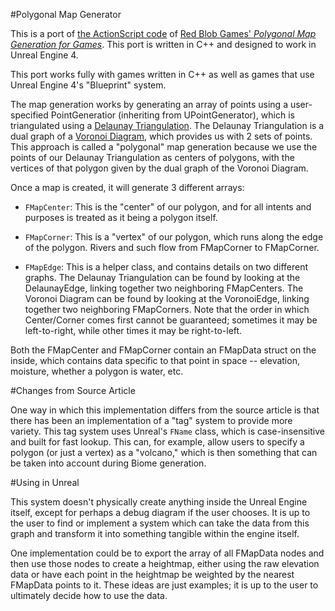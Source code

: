 #Polygonal Map Generator

This is a port of [the ActionScript code](https://github.com/amitp/mapgen2) of [Red Blob Games' *Polygonal Map Generation for Games*](http://www-cs-students.stanford.edu/~amitp/game-programming/polygon-map-generation/). This port is written in C++ and designed to work in Unreal Engine 4.

This port works fully with games written in C++ as well as games that use Unreal Engine 4's "Blueprint" system.

The map generation works by generating an array of points using a user-specified PointGeneratior (inheriting from UPointGenerator), which is triangulated using a [Delaunay Triangulation](https://en.wikipedia.org/wiki/Delaunay_triangulation). The Delaunay Triangulation is a dual graph of a [Voronoi Diagram](https://en.wikipedia.org/wiki/Voronoi_diagram), which provides us with 2 sets of points. This approach is called a "polygonal" map generation because we use the points of our Delaunay Triangulation as centers of polygons, with the vertices of that polygon given by the dual graph of the Voronoi Diagram.

Once a map is created, it will generate 3 different arrays:

* `FMapCenter`: This is the "center" of our polygon, and for all intents and purposes is treated as it being a polygon itself.

* `FMapCorner`: This is a "vertex" of our polygon, which runs along the edge of the polygon. Rivers and such flow from FMapCorner to FMapCorner.

* `FMapEdge`: This is a helper class, and contains details on two different graphs. The Delaunay Triangulation can be found by looking at the DelaunayEdge, linking together two neighboring FMapCenters. The Voronoi Diagram can be found by looking at the VoronoiEdge, linking together two neighboring FMapCorners. Note that the order in which Center/Corner comes first cannot be guaranteed; sometimes it may be left-to-right, while other times it may be right-to-left.

Both the FMapCenter and FMapCorner contain an FMapData struct on the inside, which contains data specific to that point in space -- elevation, moisture, whether a polygon is water, etc.

#Changes from Source Article

One way in which this implementation differs from the source article is that there has been an implementation of a "tag" system to provide more variety. This tag system uses Unreal's `FName` class, which is case-insensitive and built for fast lookup. This can, for example, allow users to specify a polygon (or just a vertex) as a "volcano," which is then something that can be taken into account during Biome generation.

#Using in Unreal

This system doesn't physically create anything inside the Unreal Engine itself, except for perhaps a debug diagram if the user chooses. It is up to the user to find or implement a system which can take the data from this graph and transform it into something tangible within the engine itself.

One implementation could be to export the array of all FMapData nodes and then use those nodes to create a heightmap, either using the raw elevation data or have each point in the heightmap be weighted by the nearest FMapData points to it. These ideas are just examples; it is up to the user to ultimately decide how to use the data.

